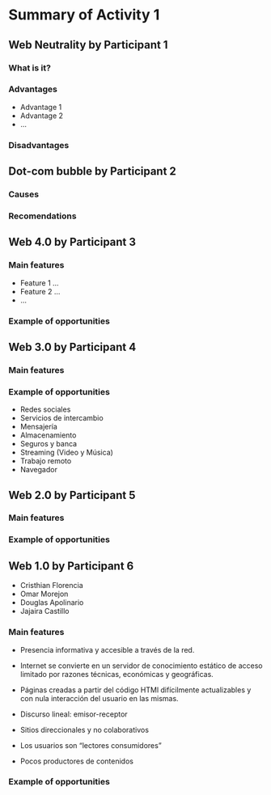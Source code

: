# Summary of Activity 1


## Web Neutrality by Participant 1

### What is it?

### Advantages
  - Advantage 1
  - Advantage 2
  - ...

### Disadvantages


## Dot-com bubble by Participant 2

### Causes

### Recomendations


## Web 4.0 by Participant 3

### Main features
 - Feature 1 ...
 - Feature 2 ...
 - ...

### Example of opportunities


## Web 3.0 by Participant 4

### Main features

### Example of opportunities
- Redes sociales
- Servicios de intercambio
- Mensajería
- Almacenamiento
- Seguros y banca
- Streaming (Video y Música)
- Trabajo remoto
- Navegador


## Web 2.0 by Participant 5

### Main features

### Example of opportunities


## Web 1.0 by Participant 6
- Cristhian Florencia
- Omar Morejon
- Douglas Apolinario
- Jajaira Castillo

### Main features
- Presencia informativa y accesible a través de la red.

- Internet se convierte en un servidor de conocimiento estático de acceso limitado por razones técnicas, económicas y geográficas.

- Páginas creadas a partir del código HTMl difícilmente actualizables y con nula interacción del usuario en las mismas.

- Discurso lineal: emisor-receptor

- Sitios direccionales y no colaborativos

- Los usuarios son “lectores consumidores”

- Pocos productores de contenidos
### Example of opportunities
